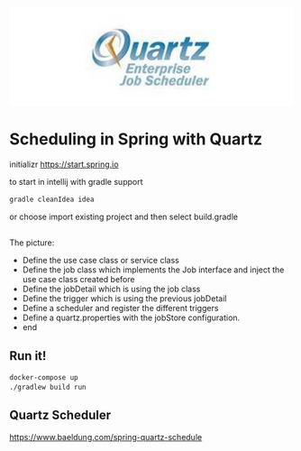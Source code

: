 ![Building web applications with Spring Boot and Kotlin](./_media/quartz-scheduler-logo.jpg)

# Scheduling in Spring with Quartz

initializr
https://start.spring.io

to start in intellij with gradle support
```bash
gradle cleanIdea idea
```
or choose import existing project and then select build.gradle

## 
The picture:
- Define the use case class or service class
- Define the job class which implements the Job interface and inject the use case class created before
- Define the jobDetail which is using the job class
- Define the trigger which is using the previous jobDetail
- Define a scheduler and register the different triggers
- Define a quartz.properties with the jobStore configuration.
- end

## Run it!
```bash
docker-compose up
./gradlew build run
```
 
 ## Quartz Scheduler 
 https://www.baeldung.com/spring-quartz-schedule